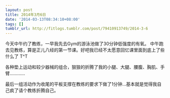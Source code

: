 ```yaml
---
layout: post
title: 2014年3月6日
date: '2014-03-13T08:34:10+08:00'
tags: []
tumblr_url: http://fitlogs.tumblr.com/post/79410913749/2014-3-6
---
```

今天中午约了教练，一早我先去Gym的游泳池做了30分钟低强度的有氧。
中午跑去见教练，算是正儿八经的第一节课。好吧我已经不太愿意回忆课里面到底上了些什么了 T^T

各种垫上运动和较少器械的组合，狠狠的折腾了我的小腿、大腿、腰腹、胸肌、手臂…………

最后一组活动作为收尾的平板支撑在教练的要求下做了1分钟…基本就是觉得我自己疯了请个教练折腾自己。
